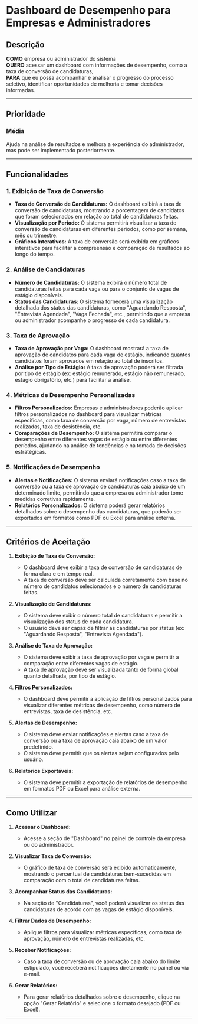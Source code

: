 # Dashboard de Desempenho para Empresas e Administradores

## Descrição

**COMO** empresa ou administrador do sistema  
**QUERO** acessar um dashboard com informações de desempenho, como a taxa de conversão de candidaturas,  
**PARA** que eu possa acompanhar e analisar o progresso do processo seletivo, identificar oportunidades de melhoria e tomar decisões informadas.

---

## Prioridade  
### Média  
Ajuda na análise de resultados e melhora a experiência do administrador, mas pode ser implementado posteriormente.  

---
## Funcionalidades

### 1. **Exibição de Taxa de Conversão**
   - **Taxa de Conversão de Candidaturas:** O dashboard exibirá a taxa de conversão de candidaturas, mostrando a porcentagem de candidatos que foram selecionados em relação ao total de candidaturas feitas.
   - **Visualização por Período:** O sistema permitirá visualizar a taxa de conversão de candidaturas em diferentes períodos, como por semana, mês ou trimestre.
   - **Gráficos Interativos:** A taxa de conversão será exibida em gráficos interativos para facilitar a compreensão e comparação de resultados ao longo do tempo.

### 2. **Análise de Candidaturas**
   - **Número de Candidaturas:** O sistema exibirá o número total de candidaturas feitas para cada vaga ou para o conjunto de vagas de estágio disponíveis.
   - **Status das Candidaturas:** O sistema fornecerá uma visualização detalhada dos status das candidaturas, como "Aguardando Resposta", "Entrevista Agendada", "Vaga Fechada", etc., permitindo que a empresa ou administrador acompanhe o progresso de cada candidatura.

### 3. **Taxa de Aprovação**
   - **Taxa de Aprovação por Vaga:** O dashboard mostrará a taxa de aprovação de candidatos para cada vaga de estágio, indicando quantos candidatos foram aprovados em relação ao total de inscritos.
   - **Análise por Tipo de Estágio:** A taxa de aprovação poderá ser filtrada por tipo de estágio (ex: estágio remunerado, estágio não remunerado, estágio obrigatório, etc.) para facilitar a análise.

### 4. **Métricas de Desempenho Personalizadas**
   - **Filtros Personalizados:** Empresas e administradores poderão aplicar filtros personalizados no dashboard para visualizar métricas específicas, como taxa de conversão por vaga, número de entrevistas realizadas, taxa de desistência, etc.
   - **Comparações de Desempenho:** O sistema permitirá comparar o desempenho entre diferentes vagas de estágio ou entre diferentes períodos, ajudando na análise de tendências e na tomada de decisões estratégicas.

### 5. **Notificações de Desempenho**
   - **Alertas e Notificações:** O sistema enviará notificações caso a taxa de conversão ou a taxa de aprovação de candidaturas caia abaixo de um determinado limite, permitindo que a empresa ou administrador tome medidas corretivas rapidamente.
   - **Relatórios Personalizados:** O sistema poderá gerar relatórios detalhados sobre o desempenho das candidaturas, que poderão ser exportados em formatos como PDF ou Excel para análise externa.

---

## Critérios de Aceitação

1. **Exibição de Taxa de Conversão:**
   - O dashboard deve exibir a taxa de conversão de candidaturas de forma clara e em tempo real.
   - A taxa de conversão deve ser calculada corretamente com base no número de candidatos selecionados e o número de candidaturas feitas.

2. **Visualização de Candidaturas:**
   - O sistema deve exibir o número total de candidaturas e permitir a visualização dos status de cada candidatura.
   - O usuário deve ser capaz de filtrar as candidaturas por status (ex: "Aguardando Resposta", "Entrevista Agendada").

3. **Análise de Taxa de Aprovação:**
   - O sistema deve exibir a taxa de aprovação por vaga e permitir a comparação entre diferentes vagas de estágio.
   - A taxa de aprovação deve ser visualizada tanto de forma global quanto detalhada, por tipo de estágio.

4. **Filtros Personalizados:**
   - O dashboard deve permitir a aplicação de filtros personalizados para visualizar diferentes métricas de desempenho, como número de entrevistas, taxa de desistência, etc.

5. **Alertas de Desempenho:**
   - O sistema deve enviar notificações e alertas caso a taxa de conversão ou a taxa de aprovação caia abaixo de um valor predefinido.
   - O sistema deve permitir que os alertas sejam configurados pelo usuário.

6. **Relatórios Exportáveis:**
   - O sistema deve permitir a exportação de relatórios de desempenho em formatos PDF ou Excel para análise externa.

---

## Como Utilizar

1. **Acessar o Dashboard:**
   - Acesse a seção de "Dashboard" no painel de controle da empresa ou do administrador.

2. **Visualizar Taxa de Conversão:**
   - O gráfico de taxa de conversão será exibido automaticamente, mostrando o percentual de candidaturas bem-sucedidas em comparação com o total de candidaturas feitas.

3. **Acompanhar Status das Candidaturas:**
   - Na seção de "Candidaturas", você poderá visualizar os status das candidaturas de acordo com as vagas de estágio disponíveis.

4. **Filtrar Dados de Desempenho:**
   - Aplique filtros para visualizar métricas específicas, como taxa de aprovação, número de entrevistas realizadas, etc.

5. **Receber Notificações:**
   - Caso a taxa de conversão ou de aprovação caia abaixo do limite estipulado, você receberá notificações diretamente no painel ou via e-mail.

6. **Gerar Relatórios:**
   - Para gerar relatórios detalhados sobre o desempenho, clique na opção "Gerar Relatório" e selecione o formato desejado (PDF ou Excel).

---